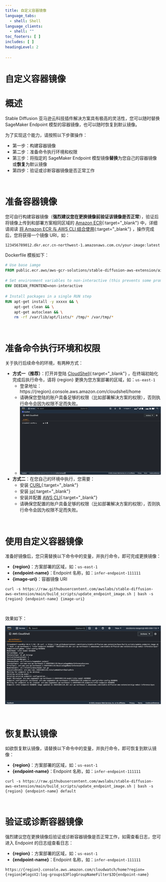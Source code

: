 ```yaml
---
title: 自定义容器镜像
language_tabs:
  - shell: Shell
language_clients:
  - shell: ""
toc_footers: [ ]
includes: [ ]
headingLevel: 2

---
```


<!-- Generator: Widdershins v4.0.1 -->

<h1 id="stable-diffusion-train-and-deploy-api">自定义容器镜像</h1>

# 概述

Stable Diffusion 亚马逊云科技插件解决方案具有极高的灵活性，您可以随时替换 SageMaker Endpoint 模型的容器镜像，也可以随时恢复到默认镜像。

为了实现这个能力，请按照以下步骤操作：

- 第一步：构建容器镜像
- 第二步：准备命令执行环境和权限
- 第三步：将指定的 SageMaker Endpoint 模型镜像**替换**为您自己的容器镜像或**恢复**为默认镜像
- 第四步：验证或诊断容器镜像是否正常工作

<br>

# 准备容器镜像

您可自行构建容器镜像（**强烈建议您在更换镜像前验证该镜像是否正常**），验证后将镜像上传到和部署方案相同区域的 [Amazon ECR](https://console.aws.amazon.com/ecr){:target="_blank"}
中，详细请阅读 [将 Amazon ECR 与 AWS CLI 结合使用](https://docs.aws.amazon.com/zh_cn/AmazonECR/latest/userguide/getting-started-cli.html){:target="_blank"}
，操作完成后，您将获得一个镜像 URI，如：

```shell
123456789012.dkr.ecr.cn-northwest-1.amazonaws.com.cn/your-image:latest
```

Dockerfile 模板如下：

```dockerfile
# Use base iamge
FROM public.ecr.aws/aws-gcr-solutions/stable-diffusion-aws-extension/aigc-webui-inference

# Set environment variables to non-interactive (this prevents some prompts)
ENV DEBIAN_FRONTEND=non-interactive

# Install packages in a single RUN step
RUN apt-get install -y xxxxx && \
    apt-get clean && \
    apt-get autoclean && \
    rm -rf /var/lib/apt/lists/* /tmp/* /var/tmp/*
```

<br>

# 准备命令执行环境和权限

关于执行后续命令的环境，有两种方式：

- **方式一（推荐）**：打开并登陆 [CloudShell](https://docs.aws.amazon.com/zh_cn/cloudshell/latest/userguide/welcome.html){:target="_blank"} ，在终端初始化完成后执行命令，请将 {region} 更换为您方案部署的区域，如：`us-east-1`
    - 登录地址：https://{region}.console.aws.amazon.com/cloudshell/home
    - 请确保您登陆的账户具备足够的权限（比如部署解决方案的权限），否则执行命令会因为权限不足而失败。
    - ![CloudShell](../images/CloudShell.png)
- **方式二**：在您自己的环境中执行，您需要：
    - 安装 [CURL](https://curl.se/){:target="_blank"}
    - 安装 [jq](https://jqlang.github.io/jq/){:target="_blank"}
    - 安装并配置 [AWS CLI](https://docs.aws.amazon.com/zh_cn/cli/latest/userguide/cli-chap-getting-started.html){:target="_blank"}
    - 请确保您配置的账户具备足够的权限（比如部署解决方案的权限），否则执行命令会因为权限不足而失败。

<br>

# 使用自定义容器镜像

准备好镜像后，您只需替换以下命令中的变量，并执行命令，即可完成更换镜像：

- **{region}**：方案部署的区域，如：`us-east-1`
- **{endpoint-name}**：Endpoint 名称，如：`infer-endpoint-111111`
- **{image-uri}**：容器镜像 URI

```shell
curl -s https://raw.githubusercontent.com/awslabs/stable-diffusion-aws-extension/main/build_scripts/update_endpoint_image.sh | bash -s {region} {endpoint-name} {image-uri}
```

<br>

效果如下：

![UpdateImage](../images/UpdateImage.png)

<br>

# 恢复默认镜像

如欲恢复默认镜像，请替换以下命令中的变量，并执行命令，即可恢复到默认镜像：

- **{region}**：方案部署的区域，如：`us-east-1`
- **{endpoint-name}**：Endpoint 名称，如：`infer-endpoint-111111`

```shell
curl -s https://raw.githubusercontent.com/awslabs/stable-diffusion-aws-extension/main/build_scripts/update_endpoint_image.sh | bash -s {region} {endpoint-name} default
```

<br>

# 验证或诊断容器镜像

强烈建议您在更换镜像后验证或诊断容器镜像是否正常工作，如需查看日志，您可进入 Endpoint 的日志组查看日志：

- **{region}**：方案部署的区域，如：`us-east-1`
- **{endpoint-name}**：Endpoint 名称，如：`infer-endpoint-111111`

```shell
https://{region}.console.aws.amazon.com/cloudwatch/home?region={region}#logsV2:log-groups$3FlogGroupNameFilter$3D{endpoint-name}
```
